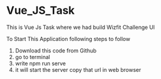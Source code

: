 # Vue_JS_Task
This is Vue Js Task where we had build Wizfit Challenge UI 

To Start This Application following steps to follow
1) Download this code from Github
2) go to terminal
3) write npm run serve
4) it will start the server copy that url in web browser
